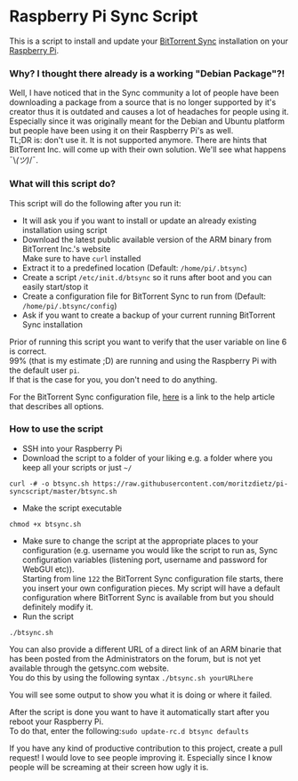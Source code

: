 Raspberry Pi Sync Script
=======

This is a script to install and update your [BitTorrent Sync](https://www.getsync.com/) installation on your [Raspberry Pi](https://www.raspberrypi.org/).

### Why? I thought there already is a working "Debian Package"?!

Well, I have noticed that in the Sync community a lot of people have been downloading a package from a source that is no longer supported by it's creator thus it is outdated and causes a lot of headaches for people using it. Especially since it was originally meant for the Debian and Ubuntu platform but people have been using it on their Raspberry Pi's as well.  
TL;DR is: don't use it. It is not supported anymore. There are hints that BitTorrent Inc. will come up with their own solution. We'll see what happens ¯\\_(ツ)_/¯.

### What will this script do?

This script will do the following after you run it:
* It will ask you if you want to install or update an already existing installation using script
* Download the latest public available version of the ARM binary from BitTorrent Inc.'s website  
Make sure to have ```curl``` installed  
* Extract it to a predefined location (Default: ```/home/pi/.btsync```)
* Create a script ```/etc/init.d/btsync``` so it runs after boot and you can easily start/stop it
* Create a configuration file for BitTorrent Sync to run from (Default: ```/home/pi/.btsync/config```)
* Ask if you want to create a backup of your current running BitTorrent Sync installation

Prior of running this script you want to verify that the user variable on line 6 is correct.  
99% (that is my estimate ;D) are running and using the Raspberry Pi with the default user ```pi```.  
If that is the case for you, you don't need to do anything.

For the BitTorrent Sync configuration file, [here](http://help.getsync.com/customer/portal/articles/2018454-running-sync-in-configuration-mode) is a link to the help article that describes all options.

### How to use the script

* SSH into your Raspberry Pi
* Download the script to a folder of your liking e.g. a folder where you keep all your scripts or just ```~/```
```
curl -# -o btsync.sh https://raw.githubusercontent.com/moritzdietz/pi-syncscript/master/btsync.sh
```
* Make the script executable
```
chmod +x btsync.sh
```
* Make sure to change the script at the appropriate places to your configuration (e.g. username you would like the script to run as, Sync configuration variables (listening port, username and password for WebGUI etc)).  
Starting from line ```122``` the BitTorrent Sync configuration file starts, there you insert your own configuration pieces.
My script will have a default configuration where BitTorrent Sync is available from but you should definitely modify it.
* Run the script
```
./btsync.sh
```
You can also provide a different URL of a direct link of an ARM binarie that has been posted from the Administrators on the forum, but is not yet available through the getsync.com website.  
You do this by using the following syntax ```./btsync.sh yourURLhere``` 

You will see some output to show you what it is doing or where it failed.  

After the script is done you want to have it automatically start after you reboot your Raspberry Pi.  
To do that, enter the following:```sudo update-rc.d btsync defaults```


If you have any kind of productive contribution to this project, create a pull request! I would love to see people improving it. Especially since I know people will be screaming at their screen how ugly it is.
